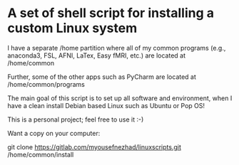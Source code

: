 # A set of shell script for installing a custom Linux system

I have a separate /home partition where all of my common programs (e.g., anaconda3, FSL, AFNI, LaTex, Easy fMRI, etc.) are located at /home/common

Further, some of the other apps such as PyCharm are located at /home/common/programs

The main goal of this script is to set up all software and environment, when I have a clean install Debian based Linux such as Ubuntu or Pop OS!

This is a personal project; feel free to use it :-)


Want a copy on your computer:

git clone https://gitlab.com/myousefnezhad/linuxscripts.git /home/common/install
